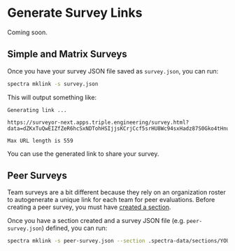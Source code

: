 # Generate Survey Links

Coming soon.


## Simple and Matrix Surveys

Once you have your survey JSON file saved as `survey.json`, you can run:

```bash
spectra mklink -s survey.json
```

This will output something like:

```
Generating link ...

https://surveyor-next.apps.triple.engineering/survey.html?data=dZKxTuQwEIZfZeR6hcSxNDTohHSIjjsKCrjCcf5srHU8Wc94sxHadz87S0Gko4tHnu%2F%2FxpMP46Noyk49RzF3ZH75EIizkvZeSHI6YiYbW3LBu32pgt7NAw9jgOLdUJNVOZIytTzFwLalBMlB5YpecjN4XXo%2Ba3T0ll7RPHBOArkyGzLBR9hUsj9MC3HJj1WmujwHWEFJlwmJYF1P3C24Q4YsygvhUC6%2FXbqXEZhr1bf1cLiu34qT1tMTdUCgYSaFHai3Qug6lPGPIMfDkKN3tpJp8lriciLbHr1wWpJ0HlE5qdyJO3Pe0HexP%2F4fu0ucRyovO3HaFwRNKO9dNOxi9G3IJ%2FXmK%2FW1t1pRc7V8fP55%2F7U55qFBWjVv10q9LTP3ZV82EuKubAGpGvmoSFF6P65sXA%2B3b%2Fi0Qt6ukB3NkPor%2FN5uaLws77LSBhdLnMYSguiwYgeOuz%2BQsSwU5vz3fP4H

Max URL length is 559
```

You can use the generated link to share your survey.

## Peer Surveys

Team surveys are a bit different because they rely on an organization roster
to autogenerate a unique link for each team for peer evaluations. Before
creating a peer survey, you must have [created a section](./03-make-a-section.md).

Once you have a section created and a survey JSON file (e.g. `peer-survey.json`) 
defined, you can run:

```bash
spectra mklink -s peer-survey.json --section .spectra-data/sections/YOUR-SECTION-ID
```
